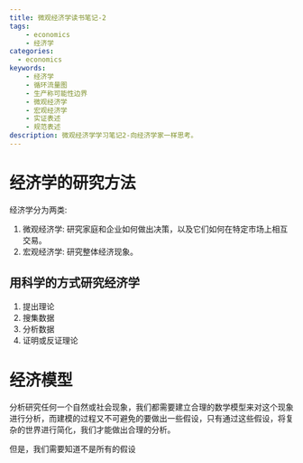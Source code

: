```yaml
---
title: 微观经济学读书笔记-2
tags:
    - economics
    - 经济学
categories:
  - economics
keywords:
    - 经济学
    - 循环流量图
    - 生产称可能性边界
    - 微观经济学
    - 宏观经济学
    - 实证表述
    - 规范表述
description: 微观经济学学习笔记2-向经济学家一样思考。
---
```


# 经济学的研究方法

经济学分为两类:

1. 微观经济学: 研究家庭和企业如何做出决策，以及它们如何在特定市场上相互交易。
2. 宏观经济学: 研究整体经济现象。

## 用科学的方式研究经济学

1. 提出理论
2. 搜集数据
3. 分析数据
4. 证明或反证理论


# 经济模型

分析研究任何一个自然或社会现象，我们都需要建立合理的数学模型来对这个现象进行分析，而建模的过程又不可避免的要做出一些假设，只有通过这些假设，将复杂的世界进行简化，我们才能做出合理的分析。

但是，我们需要知道不是所有的假设


